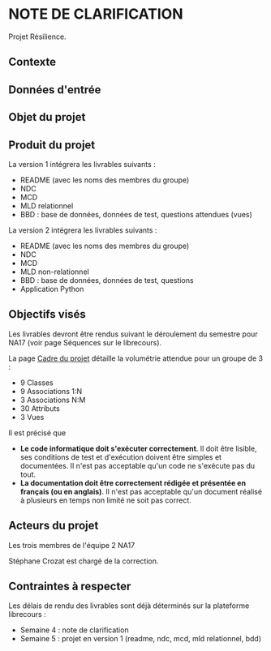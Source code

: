 # NOTE DE CLARIFICATION
Projet Résilience.

## Contexte
## Données d'entrée
## Objet du projet
## Produit du projet
La version 1 intégrera les livrables suivants :
* README (avec les noms des membres du groupe)
* NDC
* MCD
* MLD relationnel
* BBD : base de données, données de test, questions attendues (vues)

La version 2 intégrera les livrables suivants :
* README (avec les noms des membres du groupe)
* NDC
* MCD
* MLD non-relationnel
* BBD : base de données, données de test, questions
* Application Python


## Objectifs visés
Les livrables devront être rendus suivant le déroulement du semestre pour NA17 (voir page Séquences sur le librecours).

La page [Cadre du projet](https://librecours.net/exercice/projet/cadre.xhtml) détaille la volumétrie attendue pour un groupe de 3 :
* 9 Classes
* 9 Associations 1:N
* 3 Associations N:M
* 30 Attributs
* 3 Vues

Il est précisé que
* **Le code informatique doit s'exécuter correctement**. Il doit être lisible, ses conditions de test et d'exécution doivent être simples et documentées. Il n'est pas acceptable qu'un code ne s'exécute pas du tout.
* **La documentation doit être correctement rédigée et présentée en français (ou en anglais)**. Il n'est pas acceptable qu'un document réalisé à plusieurs en temps non limité ne soit pas correct.


## Acteurs du projet
Les trois membres de l'équipe 2 NA17 

Stéphane Crozat est chargé de la correction.

## Contraintes à respecter
Les délais de rendu des livrables sont déjà déterminés sur la plateforme librecours : 
* Semaine 4 : note de clarification
* Semaine 5 : projet en version 1 (readme, ndc, mcd, mld relationnel, bdd)


 
